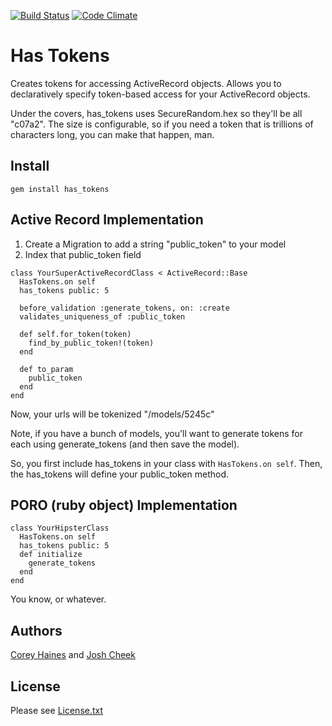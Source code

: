 [![Build Status](https://travis-ci.org/coreyhaines/has_tokens.svg?branch=master)](https://travis-ci.org/coreyhaines/has_tokens)
[![Code Climate](https://codeclimate.com/github/coreyhaines/has_tokens/badges/gpa.svg)](https://codeclimate.com/github/coreyhaines/has_tokens)

Has Tokens
==========

Creates tokens for accessing ActiveRecord objects. Allows you to declaratively specify token-based access for your ActiveRecord objects.

Under the covers, has_tokens uses SecureRandom.hex so they'll be all "c07a2". The size is configurable, so if you need a token that is trillions of characters long, you can make that happen, man.

Install
-------

```
gem install has_tokens
```


Active Record Implementation
-------------------

1. Create a Migration to add a string "public_token" to your model
2. Index that public_token field

```
class YourSuperActiveRecordClass < ActiveRecord::Base
  HasTokens.on self
  has_tokens public: 5

  before_validation :generate_tokens, on: :create
  validates_uniqueness_of :public_token

  def self.for_token(token)
    find_by_public_token!(token)
  end

  def to_param
    public_token
  end
end
```

Now, your urls will be tokenized "/models/5245c"

Note, if you have a bunch of models, you'll want to generate tokens for each using generate_tokens (and then save the model).

So, you first include has_tokens in your class with `HasTokens.on self`. Then, the has_tokens will define your public_token method.


PORO (ruby object) Implementation
------------------------------

```
class YourHipsterClass
  HasTokens.on self
  has_tokens public: 5
  def initialize
    generate_tokens
  end
end
```

You know, or whatever.

Authors
-------

[Corey Haines](https://github.com/coreyhaines) and [Josh Cheek](https://github.com/joshcheek)

License
-------

Please see [License.txt](/License.txt)
